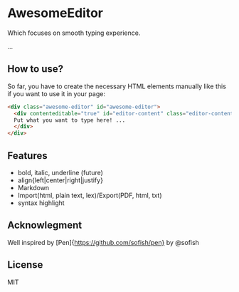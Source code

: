 AwesomeEditor
=============

Which focuses on smooth typing experience.

...

## How to use? ##
So far, you have to create the necessary HTML elements manually like this if you want to use it in your page:

```html
<div class="awesome-editor" id="awesome-editor">
  <div contenteditable="true" id="editor-content" class="editor-content">
  Put what you want to type here! ...
  </div>
</div>
```
## Features ##
* bold, italic, underline
(future)
* align{left|center|right|justify}
* Markdown
* Import(html, plain text, lex)/Export(PDF, html, txt)
* syntax highlight

## Acknowlegment ##
Well inspired by [Pen]{https://github.com/sofish/pen} by @sofish

## License ##
MIT


